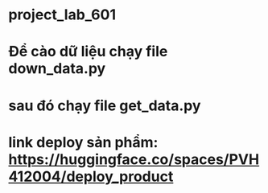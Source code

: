 # project_lab_601
# Để cào dữ liệu chạy file down_data.py
# sau đó chạy file get_data.py
# link deploy sản phẩm: https://huggingface.co/spaces/PVH412004/deploy_product
